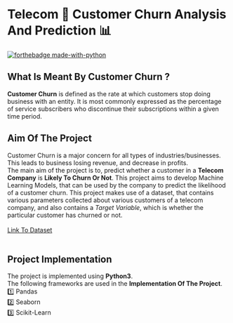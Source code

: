 # Telecom :iphone: Customer Churn Analysis And Prediction :bar_chart:
[![forthebadge made-with-python](http://ForTheBadge.com/images/badges/made-with-python.svg)](https://www.python.org/)
## What Is Meant By Customer Churn ?
**Customer Churn** is defined as the rate at which customers stop doing business with an entity. It is most commonly expressed as the percentage of service subscribers who discontinue their subscriptions within a given time period.
## Aim Of The Project
Customer Churn is a major concern for all types of industries/businesses. This leads to business losing revenue, and decrease in profits.<br>
The main aim of the project is to, predict whether a customer in a **Telecom Company** is **Likely To Churn Or Not**. This project aims to develop Machine Learning Models, that can be used by the company to predict the likelihood of a customer churn. This project makes use of a dataset, that contains various parameters collected about various customers of a telecom company, and also contains a *Target Variable*, which is whether the particular customer has churned or not.<br>
<br>[Link To Dataset](https://www.kaggle.com/blastchar/telco-customer-churn)<br><br>
## Project Implementation
The project is implemented using **Python3**.<br>
The following frameworks are used in the **Implementation Of The Project**.<br>
:one: Pandas<br>
:two: Seaborn<br>
:three: Scikit-Learn
